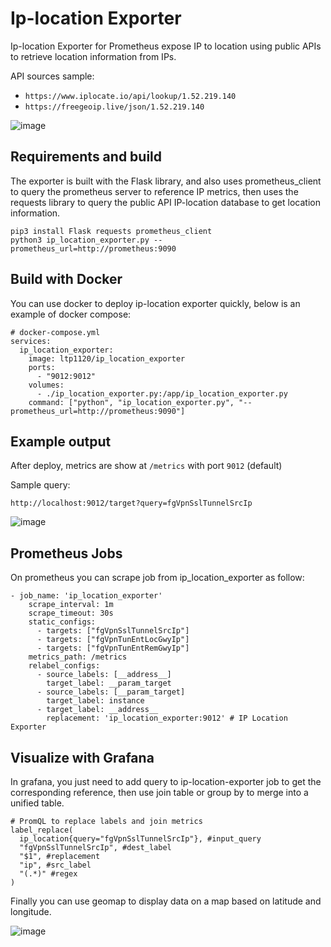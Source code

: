 # Ip-location Exporter

Ip-location Exporter for Prometheus expose IP to location using public APIs to retrieve location information from IPs.

API sources sample:
+ `https://www.iplocate.io/api/lookup/1.52.219.140`
+ `https://freegeoip.live/json/1.52.219.140`

![image](https://github.com/lucthienphong1120/ip-location-exporter/assets/90561566/836e84f5-c128-4d83-bb10-81942acea43c)

## Requirements and build

The exporter is built with the Flask library, and also uses prometheus_client to query the prometheus server to reference IP metrics, then uses the requests library to query the public API IP-location database to get location information.

```
pip3 install Flask requests prometheus_client
python3 ip_location_exporter.py --prometheus_url=http://prometheus:9090
```

## Build with Docker

You can use docker to deploy ip-location exporter quickly, below is an example of docker compose:

```
# docker-compose.yml
services:
  ip_location_exporter:
    image: ltp1120/ip_location_exporter
    ports:
      - "9012:9012"
    volumes:
      - ./ip_location_exporter.py:/app/ip_location_exporter.py
    command: ["python", "ip_location_exporter.py", "--prometheus_url=http://prometheus:9090"]
```

## Example output

After deploy, metrics are show at `/metrics` with port `9012` (default)

Sample query:
```
http://localhost:9012/target?query=fgVpnSslTunnelSrcIp
```

![image](https://github.com/lucthienphong1120/ip-location-exporter/assets/90561566/9692b8b0-003f-4503-97e5-940f5dc8378c)

## Prometheus Jobs

On prometheus you can scrape job from ip_location_exporter as follow:

```
- job_name: 'ip_location_exporter'
    scrape_interval: 1m
    scrape_timeout: 30s
    static_configs:
      - targets: ["fgVpnSslTunnelSrcIp"]
      - targets: ["fgVpnTunEntLocGwyIp"]
      - targets: ["fgVpnTunEntRemGwyIp"]
    metrics_path: /metrics
    relabel_configs:
      - source_labels: [__address__]
        target_label: __param_target
      - source_labels: [__param_target]
        target_label: instance
      - target_label: __address__
        replacement: 'ip_location_exporter:9012' # IP Location Exporter
```

## Visualize with Grafana

In grafana, you just need to add query to ip-location-exporter job to get the corresponding reference, then use join table or group by to merge into a unified table.

```
# PromQL to replace labels and join metrics
label_replace(
  ip_location{query="fgVpnSslTunnelSrcIp"}, #input_query
  "fgVpnSslTunnelSrcIp", #dest_label
  "$1", #replacement
  "ip", #src_label
  "(.*)" #regex
)
```

Finally you can use geomap to display data on a map based on latitude and longitude.

![image](https://github.com/lucthienphong1120/ip-location-exporter/assets/90561566/1b0d0693-9dce-4667-83dc-8537567376f2)
